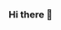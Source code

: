 ### Hi there 👋

<!--
**chadhakala/chadhakala** is a ✨ _special_ ✨ repository because its `README.md` (this file) appears on your GitHub profile.

Here are some ideas to get you started:

- 🔭 I’m currently working on PHP
- 🌱 I’m currently learning to how to host a domain and host a web server from a container
- 👯 I’m looking to collaborate on making simple web applications
- 🤔 I’m looking for help with getting my unraid server on my domain 🤷🏼
- 💬 Ask me about why I'm the village idiot
- 📫 How to reach me: CHADHAKALA AT GMAIL
- 😄 Pronouns: CAT GOES BY HERMZ
- ⚡ Fun fact: If I ask for help, I likely read the manual and still don't know what to do and/or needlessly striving for perfection. 
-->

